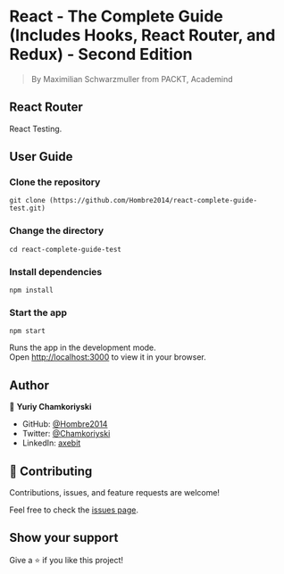# React - The Complete Guide (Includes Hooks, React Router, and Redux) - Second Edition

> By Maximilian Schwarzmuller from PACKT, Academind

## React Router

React Testing.

## User Guide

### Clone the repository

`git clone (https://github.com/Hombre2014/react-complete-guide-test.git)`

### Change the directory

`cd react-complete-guide-test`

### Install dependencies

`npm install`

### Start the app

`npm start`

Runs the app in the development mode.\
Open [http://localhost:3000](http://localhost:3000) to view it in your browser.

## Author

👤 **Yuriy Chamkoriyski**

- GitHub: [@Hombre2014](https://github.com/Hombre2014)
- Twitter: [@Chamkoriyski](https://twitter.com/Chamkoriyski)
- LinkedIn: [axebit](https://linkedin.com/in/axebit)

## 🤝 Contributing

Contributions, issues, and feature requests are welcome!

Feel free to check the [issues page](https://github.com/Hombre2014/react-complete-guide-test/issues).

## Show your support

Give a ⭐️ if you like this project!
